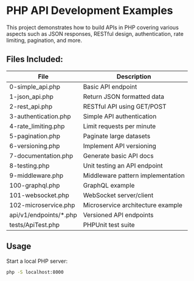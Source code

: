 # PHP API Development Examples

This project demonstrates how to build APIs in PHP covering various aspects such as JSON responses, RESTful design, authentication, rate limiting, pagination, and more.

## Files Included:

| File                      | Description                              |
|--------------------------|------------------------------------------|
| 0-simple_api.php         | Basic API endpoint                       |
| 1-json_api.php           | Return JSON formatted data               |
| 2-rest_api.php           | RESTful API using GET/POST               |
| 3-authentication.php     | Simple API authentication                |
| 4-rate_limiting.php      | Limit requests per minute                |
| 5-pagination.php         | Paginate large datasets                  |
| 6-versioning.php         | Implement API versioning                 |
| 7-documentation.php      | Generate basic API docs                  |
| 8-testing.php            | Unit testing an API endpoint             |
| 9-middleware.php         | Middleware pattern implementation        |
| 100-graphql.php          | GraphQL example                          |
| 101-websocket.php        | WebSocket server/client                  |
| 102-microservice.php     | Microservice architecture example        |
| api/v1/endpoints/*.php   | Versioned API endpoints                  |
| tests/ApiTest.php        | PHPUnit test suite                       |

## Usage

Start a local PHP server:
```bash
php -S localhost:8000
